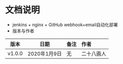 # 文档说明
* jenkins + nginx + GitHub webhook+email自动化部署
* 版本与作者

|版本|日期|备注|作者|
|:--:|:--:|:--|:--|
|v1.0.0|2020年1月9日|无|二十八画人|